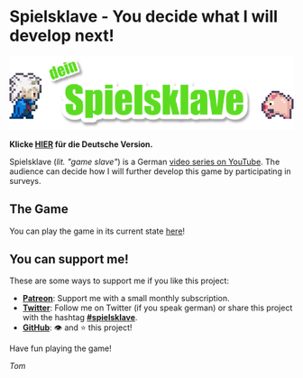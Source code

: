 # Spielsklave - You decide what I will develop next!

![Logo](img/md_logo.png)

**Klicke [HIER](README.md) für die Deutsche Version.**

Spielsklave (*lit. "game slave"*) is a German [video series on YouTube](https://www.youtube.com/playlist?list=PL1td_Fr5vMGNqmdJOfnxDPKo_nO87Rs47).
The audience can decide how I will further develop this game by participating in surveys.

## The Game

You can play the game in its current state [here](https://letsgamedev.github.io/spielsklave/)!

## You can support me!
These are some ways to support me if you like this project:

- **[Patreon](https://www.patreon.com/letsgamedev)**: Support me with a small monthly subscription.  
- **[Twitter](https://twitter.com/letsgamedev)**: Follow me on Twitter (if you speak german) or share this project with the hashtag **[#spielsklave](https://twitter.com/hashtag/spielsklave)**.
- **[GitHub](https://github.com/letsgamedev/spielsklave)**: :eye: and :star: this project!


Have fun playing the game!

*Tom*
